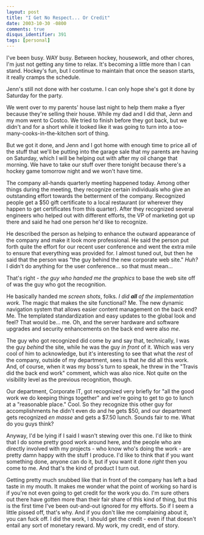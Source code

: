 ```yaml
---
layout: post
title: "I Get No Respect... Or Credit"
date: 2003-10-30 -0800
comments: true
disqus_identifier: 391
tags: [personal]
---
```

I've been busy. WAY busy. Between hockey, housework, and other chores,
I'm just not getting any time to relax. It's becoming a little more than
I can stand. Hockey's fun, but I continue to maintain that once the
season starts, it really cramps the schedule.

 Jenn's still not done with her costume. I can only hope she's got it
done by Saturday for the party.

 We went over to my parents' house last night to help them make a flyer
because they're selling their house. While my dad and I did that, Jenn
and my mom went to Costco. We tried to finish before they got back, but
we didn't and for a short while it looked like it was going to turn into
a too-many-cooks-in-the-kitchen sort of thing.

 But we got it done, and Jenn and I got home with enough time to price
all of the stuff that we'll be putting into the garage sale that my
parents are having on Saturday, which I will be helping out with after
my oil change that morning. We have to take our stuff over there tonight
because there's a hockey game tomorrow night and we won't have time.

 The company all-hands quarterly meeting happened today. Among other
things during the meeting, they recognize certain individuals who give
an outstanding effort towards the betterment of the company. Recognized
people get a \$50 gift certificate to a local restaurant (or wherever
they happen to get certificates from this quarter). After they
recognized several engineers who helped out with different efforts, the
VP of marketing got up there and said he had one person he'd like to
recognize.

 He described the person as helping to enhance the outward appearance of
the company and make it look more professional. He said the person put
forth quite the effort for our recent user conference and went the extra
mile to ensure that everything was provided for. I almost tuned out, but
then he said that the person was "the guy behind the new corporate web
site." *Huh?* I didn't do anything for the user conference... so that
must mean...

 That's right - *the guy who handed me the graphics* to base the web
site off of was the guy who got the recognition.

 He basically handed me *screen shots*, folks. *I did **all** of the
implementation work.* The magic that makes the site functional? Me. The
new dynamic navigation system that allows easier content management on
the back end? Me. The templated standardization and easy updates to the
global look and feel? That would be... me. Oh, and the server hardware
and software upgrades and security enhancements on the back end were
also *me*.

 The guy who got recognized did come by and say that, technically, I was
the guy *behind* the site, while he was the guy *in front* of it. Which
was very cool of him to acknowledge, but it's interesting to see that
what the *rest* of the company, outside of my department, sees is that
*he* did all this work. And, of course, when it was my boss's turn to
speak, he threw in the "Travis did the back end work" comment, which was
also nice. Not quite on the visibility level as the previous
recognition, though.

 Our department, Corporate IT, got recognized very briefly for "all the
good work we do keeping things together" and we're going to get to go to
lunch at a "reasonable place." Cool. So they recognize this other guy
for accomplishments he didn't even do and he gets \$50, and our
department gets recognized *en masse* and gets a \$7.50 lunch. Sounds
fair to me. What do you guys think?

 Anyway, I'd be lying if I said I wasn't stewing over this one. I'd like
to think that I do some pretty good work around here, and the people who
are directly involved with my projects - who know who's doing the work -
are pretty damn happy with the stuff I produce. I'd like to think that
if you want something done, anyone can do it, but if you want it done
*right* then you come to me. And that's the kind of product I turn out.

 Getting pretty much snubbed like that in front of the company has left
a bad taste in my mouth. It makes me wonder what the point of working so
hard is if you're not even going to get credit for the work you do. I'm
sure others out there have gotten more than their fair share of this
kind of thing, but this is the first time I've been out-and-out ignored
for my efforts. So if I seem a little pissed off, that's why. And if you
don't like me complaining about it, you can fuck off. I did the work, I
should get the credit - even if that doesn't entail any sort of monetary
reward. My work, my credit, end of story.
